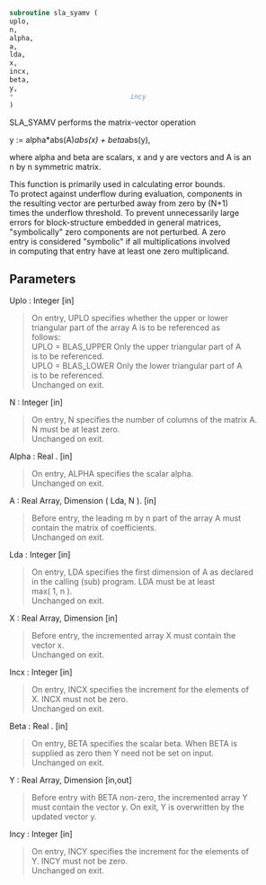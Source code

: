 ```fortran  
subroutine sla_syamv (  
uplo,  
n,  
alpha,  
a,  
lda,  
x,  
incx,  
beta,  
y,  
*                             incy  
)  
```  
  
SLA_SYAMV  performs the matrix-vector operation  
  
y := alpha*abs(A)*abs(x) + beta*abs(y),  
  
where alpha and beta are scalars, x and y are vectors and A is an  
n by n symmetric matrix.  
  
This function is primarily used in calculating error bounds.  
To protect against underflow during evaluation, components in  
the resulting vector are perturbed away from zero by (N+1)  
times the underflow threshold.  To prevent unnecessarily large  
errors for block-structure embedded in general matrices,  
"symbolically" zero components are not perturbed.  A zero  
entry is considered "symbolic" if all multiplications involved  
in computing that entry have at least one zero multiplicand.  
  
## Parameters  
Uplo : Integer [in]  
> On entry, UPLO specifies whether the upper or lower  
> triangular part of the array A is to be referenced as  
> follows:  
> UPLO = BLAS_UPPER   Only the upper triangular part of A  
> is to be referenced.  
> UPLO = BLAS_LOWER   Only the lower triangular part of A  
> is to be referenced.  
> Unchanged on exit.  
  
N : Integer [in]  
> On entry, N specifies the number of columns of the matrix A.  
> N must be at least zero.  
> Unchanged on exit.  
  
Alpha : Real . [in]  
> On entry, ALPHA specifies the scalar alpha.  
> Unchanged on exit.  
  
A : Real Array, Dimension ( Lda, N ). [in]  
> Before entry, the leading m by n part of the array A must  
> contain the matrix of coefficients.  
> Unchanged on exit.  
  
Lda : Integer [in]  
> On entry, LDA specifies the first dimension of A as declared  
> in the calling (sub) program. LDA must be at least  
> max( 1, n ).  
> Unchanged on exit.  
  
X : Real Array, Dimension [in]  
> Before entry, the incremented array X must contain the  
> vector x.  
> Unchanged on exit.  
  
Incx : Integer [in]  
> On entry, INCX specifies the increment for the elements of  
> X. INCX must not be zero.  
> Unchanged on exit.  
  
Beta : Real . [in]  
> On entry, BETA specifies the scalar beta. When BETA is  
> supplied as zero then Y need not be set on input.  
> Unchanged on exit.  
  
Y : Real Array, Dimension [in,out]  
> Before entry with BETA non-zero, the incremented array Y  
> must contain the vector y. On exit, Y is overwritten by the  
> updated vector y.  
  
Incy : Integer [in]  
> On entry, INCY specifies the increment for the elements of  
> Y. INCY must not be zero.  
> Unchanged on exit.  
  
